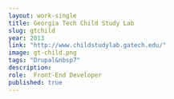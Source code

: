 ```yaml
---
layout: work-single
title: Georgia Tech Child Study Lab
slug: gtchild
year: 2013
link: "http://www.childstudylab.gatech.edu/"
image: gt-child.png
tags: "Drupal&nbsp7"
description:
role:  Front-End Developer
published: true
---
```

